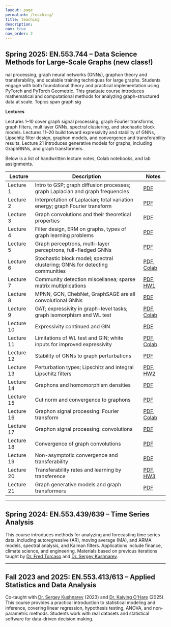 ```yaml
---
layout: page
permalink: /teaching/
title: teaching
description: 
nav: true
nav_order: 2
---
```


## Spring 2025: EN.553.744 – Data Science Methods for Large-Scale Graphs (new class!)
nal processing, graph neural networks (GNNs), graphon theory and transferability, and scalable training techniques for large graphs. Students engage with both foundational theory and practical implementation using PyTorch and PyTorch Geometric.
This graduate course introduces mathematical and computational methods for analyzing graph-structured data at scale. Topics span graph sig

**Lectures**  

Lectures 1–10 cover graph signal processing, graph Fourier transforms, graph filters, multilayer GNNs, spectral clustering, and stochastic block models.
Lectures 11–20 build toward expressivity and stability of GNNs, Lipschitz filter design, graphon models, and convergence and transferability results.
Lecture 21 introduces generative models for graphs, including GraphRNNs, and graph transformers.

Below is a list of handwritten lecture notes, Colab notebooks, and lab assignments. 

| Lecture | Description | Notes |
|---------|-------------|-------|
| Lecture 1 | Intro to GSP; graph diffusion processes; graph Laplacian and graph frequencies | [PDF](/assets/teaching/744/Lecture%201.pdf) |
| Lecture 2 | Interpretation of Laplacian; total variation energy; graph Fourier transform | [PDF](/assets/teaching/744/Lecture%202.pdf) |
| Lecture 3 | Graph convolutions and their theoretical properties | [PDF](/assets/teaching/744/Lecture%203.pdf) |
| Lecture 4 | Filter design, ERM on graphs, types of graph learning problems | [PDF](/assets/teaching/744/Lecture%204.pdf) |
| Lecture 5 | Graph perceptrons, multi-layer perceptrons, full-fledged GNNs | [PDF](/assets/teaching/744/Lecture%205.pdf) |
| Lecture 6 | Stochastic block model; spectral clustering; GNNs for detecting communities | [PDF](/assets/teaching/744/Lecture%206.pdf), [Colab](https://colab.research.google.com/drive/1BOci3lgVX9fVwy9SEGTA20oZAh0ib-Xn#scrollTo=a4711Id8GFAq)|
| Lecture 7 | Community detection miscellanea; sparse matrix multiplications | [PDF](/assets/teaching/744/Lecture%207.pdf), [HW1](/assets/teaching/744/EN_553_744_HW1.pdf) |
| Lecture 8 | MPNN, GCN, ChebNet, GraphSAGE are all convolutional GNNs | [PDF](/assets/teaching/744/Lecture%208.pdf) |
| Lecture 9 | GAT; expressivity in graph-level tasks; graph isomorphism and WL test | [PDF](/assets/teaching/744/Lecture%209.pdf), [Colab](https://colab.research.google.com/drive/1YaugbgRDo1nFAl4ZsYC-amKOgp_3-Uhm?usp=sharing)|
| Lecture 10 | Expressivity continued and GIN | [PDF](/assets/teaching/744/Lecture%2010.pdf) |
| Lecture 11 | Limitations of WL test and GIN; white inputs for improved expressivity | [PDF](/assets/teaching/744/Lecture%2011.pdf), [Colab](https://colab.research.google.com/drive/12_CDhE4fh0xuLwbIwediOJPlecrumiAf?usp=sharing) |
| Lecture 12 | Stability of GNNs to graph perturbations | [PDF](/assets/teaching/744/Lecture%2012.pdf) |
| Lecture 13 | Perturbation types; Lipschitz and integral Lipschitz filters | [PDF](/assets/teaching/744/Lecture%2013.pdf), [HW2](/assets/teaching/744/EN_553_744_HW2.pdf) |
| Lecture 14 | Graphons and homomorphism densities | [PDF](/assets/teaching/744/Lecture%2014.pdf) |
| Lecture 15 | Cut norm and convergence to graphons | [PDF](/assets/teaching/744/Lecture%2015.pdf) |
| Lecture 16 | Graphon signal processing: Fourier transform | [PDF](/assets/teaching/744/Lecture%2016.pdf), [Colab](https://colab.research.google.com/drive/10DCmAealM8huWhMFVCzN2tjZUNKgSubY?usp=sharing) |
| Lecture 17 | Graphon signal processing: convolutions | [PDF](/assets/teaching/744/Lecture%2017.pdf) |
| Lecture 18 | Convergence of graph convolutions | [PDF](/assets/teaching/744/Lecture%2018.pdf) |
| Lecture 19 | Non-asymptotic convergence and transferability | [PDF](/assets/teaching/744/Lecture%2019.pdf) |
| Lecture 20 | Transferability rates and learning by transference | [PDF](/assets/teaching/744/Lecture%2020.pdf), [HW3](/assets/teaching/744/EN_553_744_HW3.pdf) |
| Lecture 21 | Graph generative models and graph transformers | [PDF](/assets/teaching/744/Lecture%2021.pdf) |

---

## Spring 2024: EN.553.439/639 – Time Series Analysis

This course introduces methods for analyzing and forecasting time series data, including autoregressive (AR), moving average (MA), and ARMA models, spectral analysis, and Kalman filters. Applications include finance, climate science, and engineering. Materials based on previous iterations taught by [Dr. Fred Torcaso](https://engineering.jhu.edu/faculty/federico-torcaso/) and [Dr. Sergey Kushnarev](https://www.linkedin.com/in/sergey-kushnarev-94460511).

---

## Fall 2023 and 2025: EN.553.413/613 – Applied Statistics and Data Analysis

Co-taught with [Dr. Sergey Kushnarev](https://www.linkedin.com/in/sergey-kushnarev-94460511) (2023) and [Dr. Kaiying O'Hare](https://sites.google.com/view/kaiying-xie) (2025). This course provides a practical introduction to statistical modeling and inference, covering linear regression, hypothesis testing, ANOVA, and non-parametric methods. Students work with real datasets and statistical software for data-driven decision making.